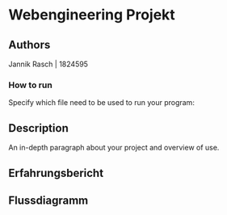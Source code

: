 # Webengineering Projekt


## Authors

Jannik Rasch | 1824595


### How to run

Specify which file need to be used to run your program:


## Description

An in-depth paragraph about your project and overview of use.


## Erfahrungsbericht


## Flussdiagramm
